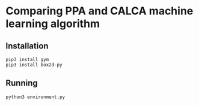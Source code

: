 # Comparing PPA and CALCA machine learning algorithm

## Installation

```
pip3 install gym
pip3 install box2d-py
```

## Running

```
python3 environment.py
```

